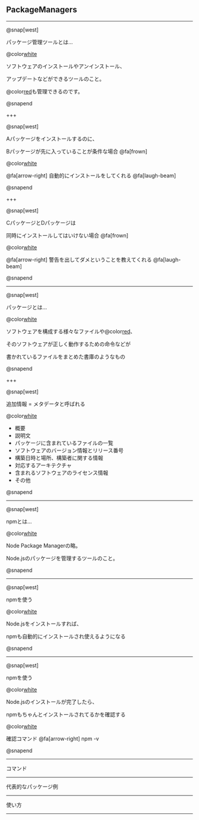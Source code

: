 ## PackageManagers

---

@snap[west]

パッケージ管理ツールとは…

@color[white](a)

ソフトウェアのインストールやアンインストール、

アップデートなどができるツールのこと。

@color[red](ソフトウェア同士の依存関係)も管理できるのです。

@snapend

+++

@snap[west]

Aパッケージをインストールするのに、

Bパッケージが先に入っていることが条件な場合 @fa[frown]

@color[white](a)

@fa[arrow-right] 自動的にインストールをしてくれる @fa[laugh-beam]

@snapend

+++

@snap[west]

CパッケージとDパッケージは

同時にインストールしてはいけない場合 @fa[frown]

@color[white](a)

@fa[arrow-right] 警告を出してダメということを教えてくれる @fa[laugh-beam]

@snapend

---

@snap[west]

パッケージとは…

@color[white](a)

ソフトウェアを構成する様々なファイルや@color[red](追加情報)、

そのソフトウェアが正しく動作するための命令などが

書かれているファイルをまとめた書庫のようなもの

@snapend

+++

@snap[west]

追加情報 = メタデータと呼ばれる

@color[white](a)

- 概要
- 説明文
- パッケージに含まれているファイルの一覧
- ソフトウェアのバージョン情報とリリース番号
- 構築日時と場所、構築者に関する情報
- 対応するアーキテクチャ
- 含まれるソフトウェアのライセンス情報
- その他

@snapend

---

@snap[west]

npmとは…

@color[white](a)

Node Package Managerの略。

Node.jsのパッケージを管理するツールのこと。

@snapend

---

@snap[west]

npmを使う

@color[white](a)

Node.jsをインストールすれば、

npmも自動的にインストールされ使えるようになる

@snapend

---

@snap[west]

npmを使う

@color[white](a)

Node.jsのインストールが完了したら、

npmもちゃんとインストールされてるかを確認する

@color[white](a)

確認コマンド @fa[arrow-right] npm -v

@snapend

---

コマンド

---

代表的なパッケージ例

---

使い方

---
